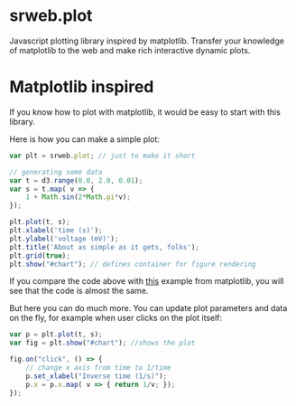 # srweb.plot

Javascript plotting library inspired by matplotlib. Transfer your knowledge of matplotlib to the web and make rich interactive dynamic plots.

# Matplotlib inspired

If you know how to plot with matplotlib, it would be easy to start with this library.

Here is how you can make a simple plot:

```javascript
var plt = srweb.plot; // just to make it short

// generating some data
var t = d3.range(0.0, 2.0, 0.01);
var s = t.map( v => {
	1 + Math.sin(2*Math.pi*v);
});

plt.plot(t, s);
plt.xlabel('time (s)');
plt.ylabel('voltage (mV)');
plt.title('About as simple as it gets, folks');
plt.grid(true);
plt.show("#chart"); // defines container for figure rendering
```

If you compare the code above with [this](https://matplotlib.org/examples/pylab_examples/simple_plot.html) example from matplotlib, you will see that the code is almost the same.

But here you can do much more. You can update plot parameters and data on the fly, for example when user clicks on the plot itself:

```javascript
var p = plt.plot(t, s);
var fig = plt.show("#chart"); //shows the plot

fig.on("click", () => {
	// change x axis from time to 1/time
	p.set_xlabel("Inverse time (1/s)");
	p.x = p.x.map( v => { return 1/v; });
});
```